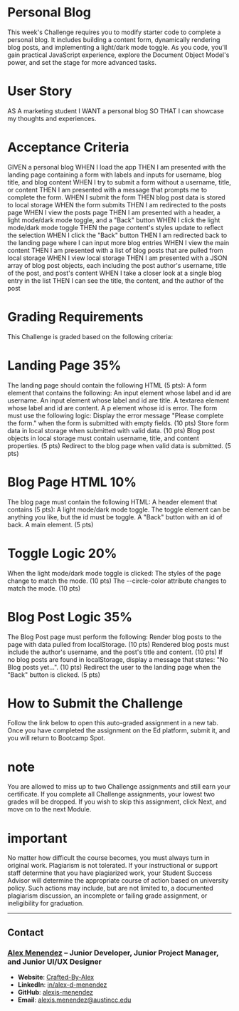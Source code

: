 # Personal Blog
This week's Challenge requires you to modify starter code to complete a personal blog. It includes building a content form, dynamically rendering blog posts, and implementing a light/dark mode toggle. As you code, you'll gain practical JavaScript experience, explore the Document Object Model's power, and set the stage for more advanced tasks.

# User Story
AS A marketing student
I WANT a personal blog
SO THAT I can showcase my thoughts and experiences.

# Acceptance Criteria
GIVEN a personal blog
WHEN I load the app
THEN I am presented with the landing page containing a form with labels and inputs for username, blog title, and blog content
WHEN I try to submit a form without a username, title, or content
THEN I am presented with a message that prompts me to complete the form.
WHEN I submit the form
THEN blog post data is stored to local storage
WHEN the form submits
THEN I am redirected to the posts page
WHEN I view the posts page
THEN I am presented with a header, a light mode/dark mode toggle, and a "Back" button
WHEN I click the light mode/dark mode toggle
THEN the page content's styles update to reflect the selection
WHEN I click the "Back" button
THEN I am redirected back to the landing page where I can input more blog entries
WHEN I view the main content
THEN I am presented with a list of blog posts that are pulled from local storage
WHEN I view local storage
THEN I am presented with a JSON array of blog post objects, each including the post author's username, title of the post, and post's content
WHEN I take a closer look at a single blog entry in the list
THEN I can see the title, the content, and the author of the post

# Grading Requirements
This Challenge is graded based on the following criteria:

# Landing Page 35%
The landing page should contain the following HTML (5 pts):
A form element that contains the following:
An input element whose label and id are username.
An input element whose label and id are title.
A textarea element whose label and id are content.
A p element whose id is error.
The form must use the following logic:
Display the error message "Please complete the form." when the form is submitted with empty fields. (10 pts)
Store form data in local storage when submitted with valid data. (10 pts)
Blog post objects in local storage must contain username, title, and content properties. (5 pts)
Redirect to the blog page when valid data is submitted. (5 pts)

# Blog Page HTML 10%
The blog page must contain the following HTML:
A header element that contains (5 pts):
A light mode/dark mode toggle. The toggle element can be anything you like, but the id must be toggle.
A "Back" button with an id of back.
A main element. (5 pts)

# Toggle Logic 20%
When the light mode/dark mode toggle is clicked:
The styles of the page change to match the mode. (10 pts)
The --circle-color attribute changes to match the mode. (10 pts)

# Blog Post Logic 35%
The Blog Post page must perform the following:
Render blog posts to the page with data pulled from localStorage. (10 pts)
Rendered blog posts must include the author's username, and the post's title and content. (10 pts)
If no blog posts are found in localStorage, display a message that states: "No Blog posts yet...". (10 pts)
Redirect the user to the landing page when the "Back" button is clicked. (5 pts)

# How to Submit the Challenge
Follow the link below to open this auto-graded assignment in a new tab. Once you have completed the assignment on the Ed platform, submit it, and you will return to Bootcamp Spot.

# note
You are allowed to miss up to two Challenge assignments and still earn your certificate. If you complete all Challenge assignments, your lowest two grades will be dropped. If you wish to skip this assignment, click Next, and move on to the next Module.

# important
No matter how difficult the course becomes, you must always turn in original work. Plagiarism is not tolerated. If your instructional or support staff determine that you have plagiarized work, your Student Success Advisor will determine the appropriate course of action based on university policy. Such actions may include, but are not limited to, a documented plagiarism discussion, an incomplete or failing grade assignment, or ineligibility for graduation.

---

## Contact

### [**Alex Menendez**](https://alex-menendez.onrender.com/) – Junior Developer, Junior Project Manager, and Junior UI/UX Designer

- **Website**: [Crafted-By-Alex](https://alex-menendez.onrender.com/)
- **LinkedIn**: [in/alex-d-menendez](https://www.linkedin.com/in/alex-d-menendez/)
- **GitHub**: [alexis-menendez](https://github.com/alexis-menendez)
- **Email**: [alexis.menendez@austincc.edu](https://alex-menendez.onrender.com/contact)

